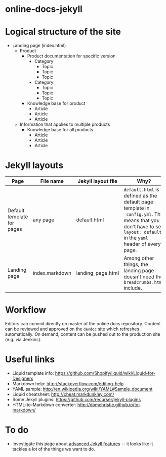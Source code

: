 online-docs-jekyll
==================

# Logical structure of the site

* Landing page (index.html)
    * Product
        * Product documentation for specific version
            * Category
                * Topic
                * Topic
                * Topic
            * Category
                * Topic
                * Topic
                * Topic
        * Knowledge base for product
            * Article
            * Article
            * Article
    * Information that applies to multiple products
        * Knowledge base for all products
            * Article
            * Article
            * Article

# Jekyll layouts

| Page | File name | Jekyll layout file | Why? |
| --- | --- | --- | --- |
| Default template for pages | any page |  default.html | `default.html` is defined as the default page template in `_config.yml`. This means that you don't have to set `layout: default` in the `yaml` header of every page. |
| Landing page | index.markdown | landing_page.html | Among other things, the landing page doesn't need the `breadcrumbs.html` include. |

# Workflow

Editors can commit directly on master of the online docs repository. Content can be reviewed and approved on the `devdoc` site which refreshes automatically. On demand, content can be pushed out to the production site (e.g. via Jenkins).

# Useful links

* Liquid template info: https://github.com/Shopify/liquid/wiki/Liquid-for-Designers
* Markdown help: http://stackoverflow.com/editing-help
* YAML sample: http://en.wikipedia.org/wiki/YAML#Sample_document
* Liquid cheatsheet: http://cheat.markdunkley.com/
* Some Jekyll plugins: https://github.com/recurser/jekyll-plugins
* HTML-to-Markdown converter: http://domchristie.github.io/to-markdown/

# To do

* Investigate this page about [advanced Jekyll features](http://www.divshot.com/blog/web-development/advanced-jekyll-features/) -- it looks like it tackles a lot of the things we want to do.
